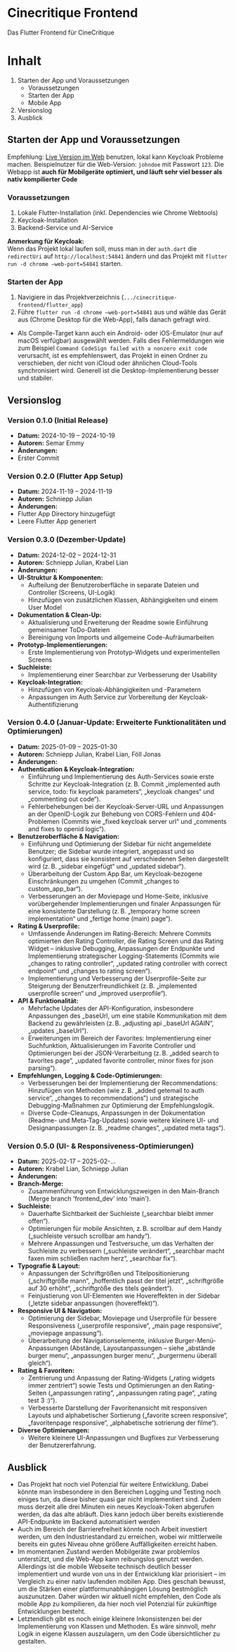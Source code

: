 # Cinecritique Frontend

Das Flutter Frontend für CineCritique

# Inhalt
1. Starten der App und Voraussetzungen
    - Voraussetzungen
    - Starten der App
    - Mobile App
2. Versionslog
3. Ausblick

## Starten der App und Voraussetzungen
Empfehlung: [Live Version im Web](https://cinecritique.mi.hdm-stuttgart.de/) benutzen, lokal kann Keycloak Probleme machen. Beispielnutzer für die Web-Version: `johndoe` mit Passwort `123`. Die Webapp ist **auch für Mobilgeräte optimiert, und läuft sehr viel besser als nativ kompilierter Code**

### Voraussetzungen
1. Lokale Flutter-Installation (inkl. Dependencies wie Chrome Webtools)
2. Keycloak-Installation
3. Backend-Service und AI-Service

**Anmerkung für Keycloak:**  
Wenn das Projekt lokal laufen soll, muss man in der `auth.dart` die `redirectUri` auf `http://localhost:54841` ändern und das Projekt mit ```flutter run -d chrome –web-port=54841``` starten.

### Starten der App
1. Navigiere in das Projektverzeichnis (`.../cinecritique-frontend/flutter_app`)
2. Führe ```flutter run -d chrome –web-port=54841``` aus und wähle das Gerät aus (Chrome Desktop für die Web-App), falls danach gefragt wird.

- Als Compile-Target kann auch ein Android- oder iOS-Emulator (nur auf macOS verfügbar) ausgewählt werden. Falls dies Fehlermeldungen wie zum Beispiel ```Command CodeSign failed with a nonzero exit code``` verursacht, ist es empfehlenswert, das Projekt in einen Ordner zu verschieben, der nicht von iCloud oder ähnlichen Cloud-Tools synchronisiert wird. Generell ist die Desktop-Implementierung besser und stabiler.

## Versionslog

### Version 0.1.0 (Initial Release)
- **Datum:** 2024-10-19 – 2024-10-19
- **Autoren:** Semar Emmy
- **Änderungen:**
- Erster Commit

### Version 0.2.0 (Flutter App Setup)
- **Datum:** 2024-11-19 – 2024-11-19
- **Autoren:** Schniepp Julian
- **Änderungen:**
- Flutter App Directory hinzugefügt
- Leere Flutter App generiert

### Version 0.3.0 (Dezember-Update)
- **Datum:** 2024-12-02 – 2024-12-31
- **Autoren:** Schniepp Julian, Krabel Lian
- **Änderungen:**
- **UI-Struktur & Komponenten:**  
  - Aufteilung der Benutzeroberfläche in separate Dateien und Controller (Screens, UI-Logik)  
  - Hinzufügen von zusätzlichen Klassen, Abhängigkeiten und einem User Model  
- **Dokumentation & Clean-Up:**  
  - Aktualisierung und Erweiterung der Readme sowie Einführung gemeinsamer ToDo-Dateien  
  - Bereinigung von Imports und allgemeine Code-Aufräumarbeiten  
- **Prototyp-Implementierungen:**  
  - Erste Implementierung von Prototyp-Widgets und experimentellen Screens  
- **Suchleiste:**  
  - Implementierung einer Searchbar zur Verbesserung der Usability  
- **Keycloak-Integration:**  
  - Hinzufügen von Keycloak-Abhängigkeiten und -Parametern  
  - Anpassungen im Auth Service zur Vorbereitung der Keycloak-Authentifizierung

### Version 0.4.0 (Januar-Update: Erweiterte Funktionalitäten und Optimierungen)
- **Datum:** 2025-01-09 – 2025-01-30
- **Autoren:** Schniepp Julian, Krabel Lian, Föll Jonas
- **Änderungen:**
- **Authentication & Keycloak-Integration:**
  - Einführung und Implementierung des Auth-Services sowie erste Schritte zur Keycloak-Integration (z. B. Commit „implemented auth service, todo: fix keycloak parameters“, „keycloak changes“ und „commenting out code“).
  - Fehlerbehebungen bei der Keycloak-Server-URL und Anpassungen an der OpenID-Logik zur Behebung von CORS-Fehlern und 404-Problemen (Commits wie „fixed keycloak server url“ und „comments and fixes to openid logic“). 
- **Benutzeroberfläche & Navigation:**
  - Einführung und Optimierung der Sidebar für nicht angemeldete Benutzer; die Sidebar wurde integriert, angepasst und so konfiguriert, dass sie konsistent auf verschiedenen Seiten dargestellt wird (z. B. „sidebar eingefügt“ und „updated sidebar“).
  - Überarbeitung der Custom App Bar, um Keycloak-bezogene Einschränkungen zu umgehen (Commit „changes to custom_app_bar“).
  - Verbesserungen an der Moviepage und Home-Seite, inklusive vorübergehender Implementierungen und finaler Anpassungen für eine konsistente Darstellung (z. B. „temporary home screen implementation“ und „fertige home (main) page“).
- **Rating & Userprofile:**
  - Umfassende Änderungen im Rating-Bereich: Mehrere Commits optimierten den Rating Controller, die Rating Screen und das Rating Widget – inklusive Debugging, Anpassungen der Endpunkte und Implementierung strategischer Logging-Statements (Commits wie „changes to rating controller“, „updated rating controller with correct endpoint“ und „changes to rating screen“).
  - Implementierung und Verbesserung der Userprofile-Seite zur Steigerung der Benutzerfreundlichkeit (z. B. „implemented userprofile screen“ und „improved userprofile“).
- **API & Funktionalität:**
  - Mehrfache Updates der API-Konfiguration, insbesondere Anpassungen des _baseUrl, um eine stabile Kommunikation mit dem Backend zu gewährleisten (z. B. „adjusting api _baseUrl AGAIN“, „updates _baseUrl“).
  - Erweiterungen im Bereich der Favorites: Implementierung einer Suchfunktion, Aktualisierungen im Favorite Controller und Optimierungen bei der JSON-Verarbeitung (z. B. „added search to favorites page“, „updated favorite controller, minor fixes for json parsing“).
- **Empfehlungen, Logging & Code-Optimierungen:**
  - Verbesserungen bei der Implementierung der Recommendations: Hinzufügen von Methoden (wie z. B. „added getemail to auth service“, „changes to recommendations“) und strategische Debugging-Maßnahmen zur Optimierung der Empfehlungslogik.
  - Diverse Code-Cleanups, Anpassungen in der Dokumentation (Readme- und Meta-Tag-Updates) sowie weitere kleinere UI- und Designanpassungen (z. B. „readme changes“, „updated meta tags“).

### Version 0.5.0 (UI- & Responsiveness-Optimierungen)
- **Datum:** 2025-02-17 – 2025-02-...
- **Autoren:** Krabel Lian, Schniepp Julian
- **Änderungen:**
- **Branch-Merge:**  
  - Zusammenführung von Entwicklungszweigen in den Main-Branch (Merge branch 'frontend_dev' into 'main').
- **Suchleiste:**  
  - Dauerhafte Sichtbarkeit der Suchleiste („searchbar bleibt immer offen“).  
  - Optimierungen für mobile Ansichten, z. B. scrollbar auf dem Handy („suchleiste versuch scrollbar am handy“).  
  - Mehrere Anpassungen und Testversuche, um das Verhalten der Suchleiste zu verbessern („suchleiste verändert“, „searchbar macht faxen mim schließen nachm herz“, „searchbar fix“).
- **Typografie & Layout:**  
  - Anpassungen der Schriftgrößen und Titelpositionierung („schriftgröße mann“, „hoffentlich passt der titel jetzt“, „schriftgröße auf 30 erhöht“, „schriftgröße des titels geändert“).  
  - Feinjustierung von UI-Elementen wie Hovereffekten in der Sidebar („letzte sidebar anpassungen (hovereffekt)“).
- **Responsive UI & Navigation:**  
  - Optimierung der Sidebar, Moviepage und Userprofile für bessere Responsiveness („userprofile responsive“, „main page responsive“, „moviepage anpassung“).  
  - Überarbeitung der Navigationselemente, inklusive Burger-Menü-Anpassungen (Abstände, Layoutanpassungen – siehe „abstände burger menu“, „anpassungen burger menu“, „burgermenu überall gleich“).
- **Rating & Favoriten:**  
  - Zentrierung und Anpassung der Rating-Widgets („rating widgets immer zentriert“) sowie Tests und Optimierungen an den Rating-Seiten („anpassungen rating“, „anpassungen rating page“, „rating test 3 :)“).  
  - Verbesserte Darstellung der Favoritenansicht mit responsiven Layouts und alphabetischer Sortierung („favorite screen responsive“, „favoritenpage responsive“, „alphabetische sotrierung der filme“).
- **Diverse Optimierungen:**  
  - Weitere kleinere UI-Anpassungen und Bugfixes zur Verbesserung der Benutzererfahrung.

## Ausblick
- Das Projekt hat noch viel Potenzial für weitere Entwicklung. Dabei könnte man insbesondere in den Bereichen Logging und Testing noch einiges tun, da diese bisher quasi gar nicht implementiert sind. Zudem muss derzeit alle drei Minuten ein neues Keycloak-Token abgerufen werden, da das alte abläuft. Dies kann jedoch über bereits existierende API-Endpunkte im Backend automatisiert werden
- Auch im Bereich der Barrierefreiheit könnte noch Arbeit investiert werden, um den Industriestandard zu erreichen, wobei wir mittlerweile bereits ein gutes Niveau ohne größere Auffälligkeiten erreicht haben.
- Im momentanen Zustand werden Mobilgeräte zwar problemlos unterstützt, und die Web-App kann reibungslos genutzt werden. Allerdings ist die mobile Webseite technisch deutlich besser implementiert und wurde von uns in der Entwicklung klar priorisiert – im Vergleich zu einer nativ laufenden mobilen App. Dies geschah bewusst, um die Stärken einer plattformunabhängigen Lösung bestmöglich auszunutzen. Daher würden wir aktuell nicht empfehlen, den Code als mobile App zu kompilieren, da hier noch viel Potenzial für zukünftige Entwicklungen besteht.
- Letztendlich gibt es noch einige kleinere Inkonsistenzen bei der Implementierung von Klassen und Methoden. Es wäre sinnvoll, mehr Logik in eigene Klassen auszulagern, um den Code übersichtlicher zu gestalten.